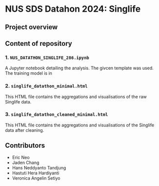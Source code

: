 # NUS SDS Datahon 2024: Singlife

## Project overview

## Content of repository
### 1. `NUS_DATATHON_SINGLIFE_286.ipynb`
A Jupyter notebook detailing the analysis. The givcen template was used. The training model is in

### 2. `singlife_datathon_minimal.html`
This HTML file contains the aggregations and visualisations of the raw Singlife data. 

### 3. `singlife_datathon_cleaned_minimal.html`
This HTML file contains the aggregations and visualisations of the Singlife data after cleaning. 

## Contributors
* Eric Neo
* Jaden Chang
* Hans Neddyanto Tandjung
* Hastuti Hera Hardiyanti
* Veronica Angelin Setiyo



